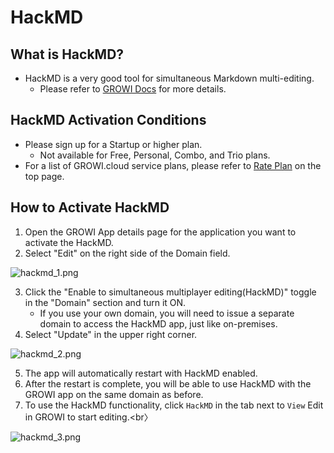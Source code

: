 # HackMD

## What is HackMD?

- HackMD is a very good tool for simultaneous Markdown multi-editing.
  - Please refer to [GROWI Docs](https://docs.growi.org/en/admin-guide/admin-cookbook/integrate-with-hackmd.html) for more details.

## HackMD Activation Conditions

- Please sign up for a Startup or higher plan.
  - Not available for Free, Personal, Combo, and Trio plans.
- For a list of GROWI.cloud service plans, please refer to [Rate Plan](https://growi.cloud/price-and-features) on the top page.

## How to Activate HackMD

1. Open the GROWI App details page for the application you want to activate the HackMD.
2. Select "Edit" on the right side of the Domain field.<br>
  <img :src="$withBase('/assets/images/en/hackmd_1.png')" alt="hackmd_1.png">

3. Click the "Enable to simultaneous multiplayer editing(HackMD)" toggle in the "Domain" section and turn it ON.
    - If you use your own domain, you will need to issue a separate domain to access the HackMD app, just like on-premises.
4. Select "Update" in the upper right corner.<br>

 <img :src="$withBase('/assets/images/en/hackmd_2.png')" alt="hackmd_2.png">


5. The app will automatically restart with HackMD enabled.
6. After the restart is complete, you will be able to use HackMD with the GROWI app on the same domain as before.
7. To use the HackMD functionality, click `HackMD` in the tab next to `View` Edit in GROWI to start editing.<br〉
  <img :src="$withBase('/assets/images/en/hackmd_3.png')" alt="hackmd_3.png">

